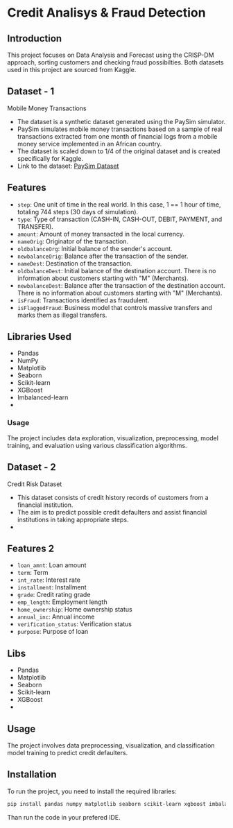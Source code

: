 
# Credit Analisys & Fraud Detection

## Introduction
This project focuses on Data Analysis and Forecast using the CRISP-DM approach, sorting customers and checking fraud possibilties. Both datasets used in this project are sourced from Kaggle.


## Dataset - 1
 Mobile Money Transactions
- The dataset is a synthetic dataset generated using the PaySim simulator.
- PaySim simulates mobile money transactions based on a sample of real transactions extracted from one month of financial logs from a mobile money service implemented in an African country.
- The dataset is scaled down to 1/4 of the original dataset and is created specifically for Kaggle.
- Link to the dataset: [PaySim Dataset](https://www.kaggle.com/datasets/ealaxi/paysim1)


## Features

- `step`: One unit of time in the real world. In this case, 1 == 1 hour of time, totaling 744 steps (30 days of simulation).
- `type`: Type of transaction (CASH-IN, CASH-OUT, DEBIT, PAYMENT, and TRANSFER).
- `amount`: Amount of money transacted in the local currency.
- `nameOrig`: Originator of the transaction.
- `oldbalanceOrg`: Initial balance of the sender's account.
- `newbalanceOrig`: Balance after the transaction of the sender.
- `nameDest`: Destination of the transaction.
- `oldbalanceDest`: Initial balance of the destination account. There is no information about customers starting with "M" (Merchants).
- `newbalanceDest`: Balance after the transaction of the destination account. There is no information about customers starting with "M" (Merchants).
- `isFraud`: Transactions identified as fraudulent.
- `isFlaggedFraud`: Business model that controls massive transfers and marks them as illegal transfers.
## Libraries Used

- Pandas
- NumPy
- Matplotlib
- Seaborn
- Scikit-learn
- XGBoost
- Imbalanced-learn
- 
### Usage
The project includes data exploration, visualization, preprocessing, model training, and evaluation using various classification algorithms.

## Dataset - 2
Credit Risk Dataset

- This dataset consists of credit history records of customers from a financial institution.
- The aim is to predict possible credit defaulters and assist financial institutions in taking appropriate steps.
- 

## Features 2

- `loan_amnt`: Loan amount
- `term`: Term
- `int_rate`: Interest rate
- `installment`: Installment
- `grade`: Credit rating grade
- `emp_length`: Employment length
- `home_ownership`: Home ownership status
- `annual_inc`: Annual income
- `verification_status`: Verification status
- `purpose`: Purpose of loan


## Libs

- Pandas
- Matplotlib
- Seaborn
- Scikit-learn
- XGBoost
- 
## Usage

The project involves data preprocessing, visualization, and classification model training to predict credit defaulters.

## Installation
To run the project, you need to install the required libraries:

```bash
pip install pandas numpy matplotlib seaborn scikit-learn xgboost imbalanced-learn plotly
```
Than run the code in your prefered IDE.
